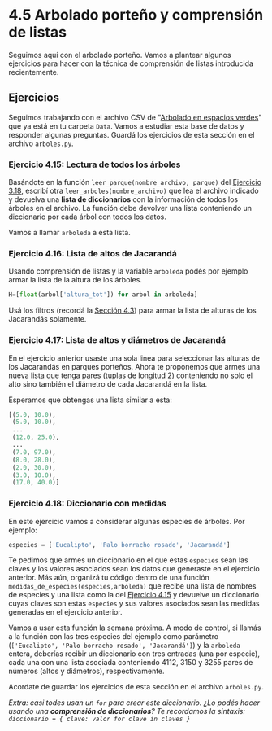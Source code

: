 # 4.5 Arbolado porteño y comprensión de listas

Seguimos aquí con el arbolado porteño. Vamos a plantear algunos ejercicios para hacer con la técnica de comprensión de listas introducida recientemente.


## Ejercicios

Seguimos trabajando con el archivo CSV de "[Arbolado en espacios verdes](https://data.buenosaires.gob.ar/dataset/arbolado-espacios-verdes)" que ya está en tu carpeta `Data`. Vamos a estudiar esta base de datos y responder algunas preguntas. Guardá los ejercicios de esta sección en el archivo `arboles.py`.


### Ejercicio 4.15: Lectura de todos los árboles
Basándote en la función `leer_parque(nombre_archivo, parque)` del [Ejercicio 3.18](../03_Datos/06_Arboles1.md#ejercicio-318-lectura-de-los-árboles-de-un-parque), escribí otra `leer_arboles(nombre_archivo)` que lea el archivo indicado y devuelva una **lista de diccionarios** con la información de todos los árboles en el archivo. La función debe devolver una lista conteniendo un diccionario por cada árbol con todos los datos.

Vamos a llamar `arboleda` a esta lista.

### Ejercicio 4.16: Lista de altos de Jacarandá
Usando comprensión de listas y la variable `arboleda` podés por ejemplo armar la lista de la altura de los árboles.

```python
H=[float(arbol['altura_tot']) for arbol in arboleda]
```

Usá los filtros (recordá la [Sección 4.3](../04_Listas_y_Listas/03_Comprension_Listas.md#filtros)) para armar la lista de alturas de los Jacarandás solamente.

### Ejercicio 4.17: Lista de altos y diámetros de Jacarandá
En el ejercicio anterior usaste una sola linea para seleccionar las alturas de los Jacarandás en parques porteños. Ahora te proponemos que armes una nueva lista que tenga pares (tuplas de longitud 2) conteniendo no solo el alto sino también el diámetro de cada Jacarandá en la lista.

Esperamos que obtengas una lista similar a esta:
```python
[(5.0, 10.0),
 (5.0, 10.0),
 ...
 (12.0, 25.0),
 ...
 (7.0, 97.0), 
 (8.0, 28.0), 
 (2.0, 30.0), 
 (3.0, 10.0), 
 (17.0, 40.0)]
```

### Ejercicio 4.18: Diccionario con medidas
En este ejercicio vamos a considerar algunas especies de árboles. Por ejemplo:

```python
especies = ['Eucalipto', 'Palo borracho rosado', 'Jacarandá']
```

Te pedimos que armes un diccionario en el que estas `especies` sean las claves y los valores asociados sean los datos que generaste en el ejercicio anterior.
Más aún, organizá tu código dentro de una función `medidas_de_especies(especies,arboleda)` que recibe una lista de nombres de especies y una lista como la del [Ejercicio 4.15](../04_Listas_y_Listas/05_Arboles2_LC.md#ejercicio-415-lectura-de-todos-los-árboles) y devuelve un diccionario cuyas claves son estas `especies` y sus valores asociados sean las medidas generadas en el ejercicio anterior.

Vamos a usar esta función la semana próxima. A modo de control, si llamás a la función con las tres especies del ejemplo como parámetro (`['Eucalipto', 'Palo borracho rosado', 'Jacarandá']`) y la `arboleda` entera, deberías recibir un diccionario con tres entradas (una por especie), cada una con una lista asociada conteniendo 4112, 3150 y 3255 pares de números (altos y diámetros), respectivamente.

Acordate de guardar los ejercicios de esta sección en el archivo `arboles.py`.

_Extra: casi todes usan un `for` para crear este diccionario. ¿Lo podés hacer usando una **comprensión de diccionarios**? Te recordamos la sintaxis: `diccionario = { clave: valor for clave in claves }`_


